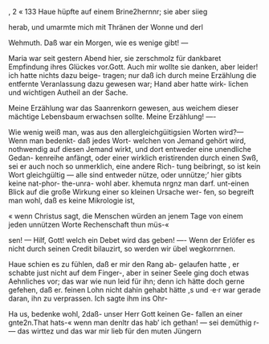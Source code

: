, 2 « 133
Haue hüpfte auf einem Brine2hernnr; sie aber siieg

herab, und umarmte mich mit Thränen der Wonne und derl

Wehmuth. Daß war ein Morgen, wie es wenige gibt! —

Maria war seit gestern Abend hier, sie zerschmolz für
dankbaret Empfindung ihres Glückes vor.Gott. Auch mir
wollte sie danken, aber leider! ich hatte nichts dazu beige-
tragen; nur daß ich durch meine Erzählung die entfernte
Veranlassung dazu gewesen war; Hand aber hatte wirk-
lichen und wichtigen Autheil an der Sache.

Meine Erzählung war das Saanrenkorn gewesen, aus
weichem dieser mächtige Lebensbaum erwachsen sollte. Meine
Erzählung! —-

Wie wenig weiß man, was aus den allergleichgüitigsien
Worten wird?— Wenn man bedenkt- daß jedes Wort-
welchen von Jemand gehört wird, nothwendig auf diesen
Jemand wirkt, und dort entweder eine unendliche Gedan-
kenreihe anfängt, oder einer wirklich eristirenden durch einen
Swß, sei er auch noch so unmerklich, eine andere Rich-
tung beibringt, so ist kein Wort gleichgültig — alle sind
entweder nütze, oder unnütze;’ hier gibts keine nat-phor-
the-unra- wohl aber. khemuta nrgnz man darf. unt-einen
Blick auf die große Wirkung einer so kleinen Ursache wer-
fen, so begreift man wohl, daß es keine Mikrologie ist,

« wenn Christus sagt, die Menschen würden an jenem Tage
von einem jeden unnützen Worte Rechenschaft thun müs-«

sen! — Hilf, Gott! welch ein Debet wird das geben! —-
Wenn der Erlöfer es nicht durch seinen Credit bilauzirt, so
werden wir übel wegkornrnen.

Haue schien es zu fühlen, daß er mir den Rang ab-
gelaufen hatte , er schabte just nicht auf dem Finger-, aber
in seiner Seele ging doch etwas Aehnliches vor; das war
wie nun leid für ihn; denn ich hätte doch gerne gefehen,
daß er. feinen Lohn nicht dahin gehabt hätte ,s und ·e·r war
gerade daran, ihn zu verprassen. Ich sagte ihm ins Ohr-

Ha us, bedenke wohl, 2daß- unser Herr Gott keinen Ge-
fallen an einer gnte2n.That hats-« wenn man denltr das hab’
ich gethan! — sei demüthig r-— das wirttez und das war
mir lieb für den muten Jüngern

